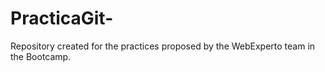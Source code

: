 # PracticaGit-
Repository created for the practices proposed by the WebExperto team in the Bootcamp.
